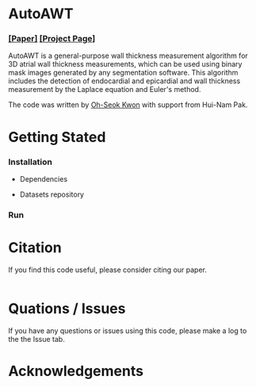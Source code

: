 # AutoAWT

### [[Paper]](link) [[Project Page]](https://github.com/ohseokkwon/AutoAWT/)<br>

AutoAWT is a general-purpose wall thickness measurement algorithm for 3D atrial wall thickness measurements, which can be used using binary mask images generated by any segmentation software. This algorithm includes the detection of endocardial and epicardial and wall thickness measurement by the Laplace equation and Euler's method.

The code was written by [Oh-Seok Kwon](inartistical@gmail.com) with support from Hui-Nam Pak.

# Getting Stated

### Installation
- Dependencies

- Datasets repository

### Run

# Citation
If you find this code useful, please consider citing our paper.
```
```

# Quations / Issues
If you have any questions or issues using this code, please make a log to the the Issue tab.

# Acknowledgements
